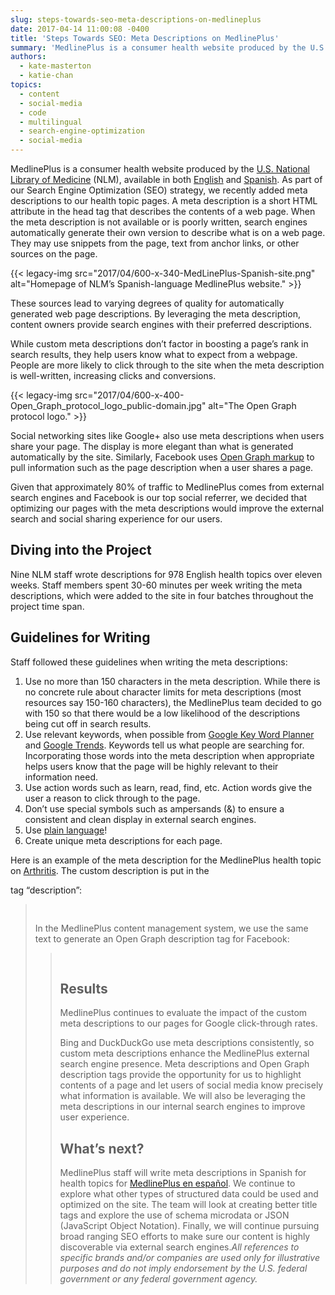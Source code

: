 ```yaml
---
slug: steps-towards-seo-meta-descriptions-on-medlineplus
date: 2017-04-14 11:00:08 -0400
title: 'Steps Towards SEO: Meta Descriptions on MedlinePlus'
summary: 'MedlinePlus is a consumer health website produced by the U.S. National Library of Medicine (NLM), available in both English and Spanish. As part of our Search Engine Optimization (SEO) strategy, we recently added meta descriptions to our health topic pages. A meta description is a short HTML attribute in the head tag that describes the contents of a'
authors:
  - kate-masterton
  - katie-chan
topics:
  - content
  - social-media
  - code
  - multilingual
  - search-engine-optimization
  - social-media
---
```


MedlinePlus is a consumer health website produced by the [U.S. National Library of Medicine](https://www.nlm.nih.gov/) (NLM), available in both [English](https://medlineplus.gov/) and [Spanish](https://medlineplus.gov/spanish/). As part of our Search Engine Optimization (SEO) strategy, we recently added meta descriptions to our health topic pages. A meta description is a short HTML attribute in the head tag that describes the contents of a web page. When the meta description is not available or is poorly written, search engines automatically generate their own version to describe what is on a web page. They may use snippets from the page, text from anchor links, or other sources on the page.

{{< legacy-img src="2017/04/600-x-340-MedLinePlus-Spanish-site.png" alt="Homepage of NLM’s Spanish-language MedlinePlus website." >}}

These sources lead to varying degrees of quality for automatically generated web page descriptions. By leveraging the meta description, content owners provide search engines with their preferred descriptions.

While custom meta descriptions don’t factor in boosting a page’s rank in search results, they help users know what to expect from a webpage. People are more likely to click through to the site when the meta description is well-written, increasing clicks and conversions.

{{< legacy-img src="2017/04/600-x-400-Open\_Graph\_protocol\_logo\_public-domain.jpg" alt="The Open Graph protocol logo." >}}

Social networking sites like Google+ also use meta descriptions when users share your page. The display is more elegant than what is generated automatically by the site. Similarly, Facebook uses [Open Graph markup](https://developers.facebook.com/docs/sharing/webmasters#markup) to pull information such as the page description when a user shares a page.

Given that approximately 80% of traffic to MedlinePlus comes from external search engines and Facebook is our top social referrer, we decided that optimizing our pages with the meta descriptions would improve the external search and social sharing experience for our users.

## Diving into the Project

Nine NLM staff wrote descriptions for 978 English health topics over eleven weeks. Staff members spent 30-60 minutes per week writing the meta descriptions, which were added to the site in four batches throughout the project time span.

## Guidelines for Writing

Staff followed these guidelines when writing the meta descriptions:

  1. Use no more than 150 characters in the meta description. While there is no concrete rule about character limits for meta descriptions (most resources say 150-160 characters), the MedlinePlus team decided to go with 150 so that there would be a low likelihood of the descriptions being cut off in search results.
  2. Use relevant keywords, when possible from [Google Key Word Planner](https://adwords.google.com/KeywordPlanner) and [Google Trends](https://www.google.com/trends/). Keywords tell us what people are searching for. Incorporating those words into the meta description when appropriate helps users know that the page will be highly relevant to their information need.
  3. Use action words such as learn, read, find, etc. Action words give the user a reason to click through to the page.
  4. Don’t use special symbols such as ampersands (&) to ensure a consistent and clean display in external search engines.
  5. Use [plain language](http://www.plainlanguage.gov/howto/guidelines/FederalPLGuidelines/index.cfm)!
  6. Create unique meta descriptions for each page.

Here is an example of the meta description for the MedlinePlus health topic on [Arthritis](https://medlineplus.gov/arthritis.html). The custom description is put in the 

<meta />
tag “description”:

> <pre><meta name="description" content="Arthritis can cause</pre>
<pre>pain, swelling and stiffness in and around the joints.</pre>
<pre>Learn about the different types of Arthritis and how</pre>
<pre>they can affect you." />
</pre>

In the MedlinePlus content management system, we use the same text to generate an Open Graph description tag for Facebook:

> <pre><meta property="og:description" content="Arthritis can</pre>
<pre>cause pain, swelling and stiffness in and around the</pre>
<pre>joints. Learn about the different types of Arthritis</pre>
<pre>and how they can affect you." />
</pre>

## Results

MedlinePlus continues to evaluate the impact of the custom meta descriptions to our pages for Google click-through rates.

Bing and DuckDuckGo use meta descriptions consistently, so custom meta descriptions enhance the MedlinePlus external search engine presence. Meta descriptions and Open Graph description tags provide the opportunity for us to highlight contents of a page and let users of social media know precisely what information is available. We will also be leveraging the meta descriptions in our internal search engines to improve user experience.

## What’s next?

MedlinePlus staff will write meta descriptions in Spanish for health topics for [MedlinePlus en español](https://medlineplus.gov/spanish/). We continue to explore what other types of structured data could be used and optimized on the site. The team will look at creating better title tags and explore the use of schema microdata or JSON (JavaScript Object Notation). Finally, we will continue pursuing broad ranging SEO efforts to make sure our content is highly discoverable via external search engines._All references to specific brands and/or companies are used only for illustrative purposes and do not imply endorsement by the U.S. federal government or any federal government agency._